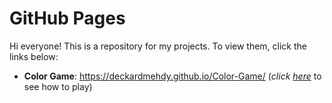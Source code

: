# GitHub Pages
Hi everyone! This is a repository for my projects. To view them, click the links below:
* **Color Game**: https://deckardmehdy.github.io/Color-Game/ (*click [here](https://github.com/deckardmehdy/udemy/blob/master/README.md>)* to see how to play)
